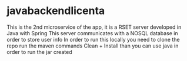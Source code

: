 # javabackendlicenta
This is the 2nd microservice of the app, it is a RSET server developed in Java with Spring
This server communicates with a NOSQL database in order to store user info
In order to run this locally you need to clone the repo
run the maven commands Clean + Install 
than you can use java in order to run the jar created
